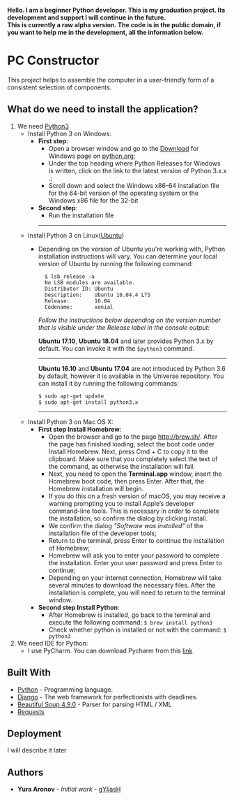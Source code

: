 **Hello. I am a beginner Python developer. This is my graduation project. Its development and support I will continue in the future.
<br>
This is currently a raw alpha version. The code is in the public domain, if you want to help me in the development, all the information below.**


# PC Constructor

This project helps to assemble the computer in a user-friendly form of a consistent selection of components.

## What do we need to install the application?

1. We need [Python3](https://www.python.org)
    - Install Python 3 on Windows:
      - **First step**:
        - Open a browser window and go to the [Download](https://www.python.org/downloads/windows/) for Windows page on [python.org](https://www.python.org);
        - Under the top heading where Python Releases for Windows is written, click on the link to the latest version of Python 3.x.x .;
        - Scroll down and select the Windows x86-64 installation file for the 64-bit version of the operating system or the Windows x86 file for the 32-bit
      - **Second step**:
        - Run the installation file
        ---
    - Install Python 3 on Linux([Ubuntu](https://ubuntu.com/))
      - Depending on the version of Ubuntu you're working with, Python installation instructions will vary. You can determine your local version of Ubuntu by running the following command:
        ```shell
          $ lsb_release -a
          No LSB modules are available.
          Distributor ID: Ubuntu
          Description:    Ubuntu 16.04.4 LTS
          Release:        16.04
          Codename:       xenial
        ```
        *Follow the instructions below depending on the version number that is visible under the Release label in the console output:*
        
        
        **Ubuntu 17.10**, **Ubuntu 18.04** and later provides Python 3.x by default. You can invoke it with the ``` $python3 ``` command.
        <hr>
        
        **Ubuntu 16.10** and **Ubuntu 17.04** are not introduced by Python 3.6 by default, however it is available in the Universe repository. You can install it by running the following commands:
        ```shell
        $ sudo apt-get update
        $ sudo apt-get install python3.x
        ```
        ---
     - Install Python 3 on Mac OS X:
        - **First step Install Homebrew**:
            - Open the browser and go to the page http://brew.sh/. After the page has finished loading, select the boot code under Install Homebrew. Next, press Cmd + C to copy it to the clipboard. Make sure that you completely select the text of the command, as otherwise the installation will fail.
            - Next, you need to open the **Terminal.app** window, insert the Homebrew boot code, then press Enter. After that, the Homebrew installation will begin.
            - If you do this on a fresh version of macOS, you may receive a warning prompting you to install Apple’s developer command-line tools. This is necessary in order to complete the installation, so confirm the dialog by clicking install.
            - We confirm the dialog *"Software was installed"* of the installation file of the developer tools;
            - Return to the terminal, press Enter to continue the installation of Homebrew;
            - Homebrew will ask you to enter your password to complete the installation. Enter your user password and press Enter to continue;
            - Depending on your internet connection, Homebrew will take several minutes to download the necessary files. After the installation is complete, you will need to return to the terminal window.
        - **Second step Install Python**:
            - After Homebrew is installed, go back to the terminal and execute the following command:
                ```$ brew install python3```
            - Check whether python is installed or not with the command: 
                ```$ python3```
2. We need IDE for Python:
    - I use PyCharm. You can download Pycharm from this [link](https://www.jetbrains.com/ru-ru/pycharm/download/)

## Built With

* [Python](https://www.python.org/) - Programming language.
* [Django](https://www.djangoproject.com/) - The web framework for perfectionists with deadlines.
* [Beautiful Soup 4.9.0](https://www.crummy.com/software/BeautifulSoup/bs4/doc/) - Parser for parsing HTML / XML 
* [Requests](https://requests.readthedocs.io/en/master/)

## Deployment

I will describe it later

## Authors

* **Yura Aronov** - *Initial work* - [gYliasH](https://github.com/aronovY)
